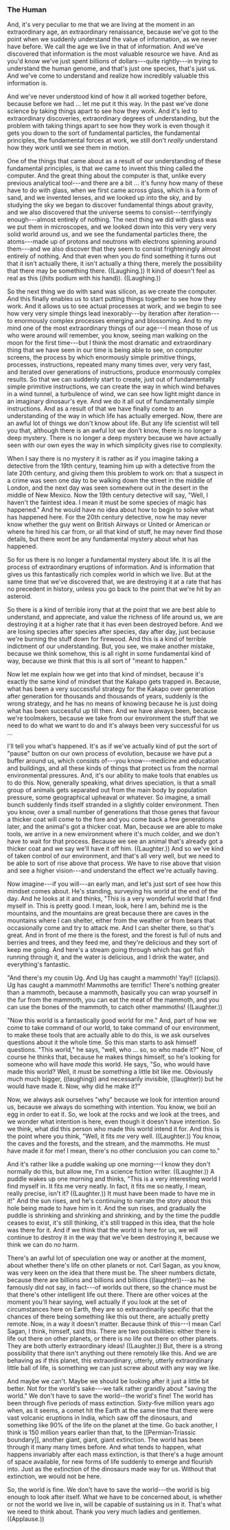 ### The Human ###

And, it's very peculiar to me that we are living at the moment in an
extraordinary age, an extraordinary renaissance, because we've
got to the point when we suddenly understand the value of information, as we
never have before. We call the age we live in that of information. And we've
discovered that information is the most valuable resource we have. And as
you'd know we've just spent billions of dollars---quite rightly---in trying to
understand the human genome, and that's just one species, that's just us. And
we've come to understand and realize how incredibly valuable this information is.

And we've never understood kind of how it all worked together before, because
before we had ... let me put it this way. In the past we've done science by
taking things apart to see how they work. And it's led to extraordinary
discoveries, extraordinary degrees of understanding, but the problem with
taking things apart to see how they work is even though it gets you down to
the sort of fundamental particles, the fundamental principles, the fundamental
forces at work, we still don't *really* understand how they work until we see
them in motion.

One of the things that came about as a result of our
understanding of these fundamental principles, is that we came to invent this
thing called the computer. And the great thing about the computer is that,
unlike every previous analytical tool---and there are a bit ... it's funny how
many of these have to do with glass, when we first came across glass, which is
a form of sand, and we invented lenses, and we looked up into the sky, and
by studying the sky we began to discover fundamental things about gravity,
and we also discovered that the universe seems to consist---terrifyingly
enough---almost entirely of nothing.
The next thing we did with glass was we put them in microscopes, and we looked
down into this very very very solid world around us, and we see the
fundamental particles there, the atoms---made up of protons and neutrons with
electrons spinning around them---and we also discover that they seem to consist
frighteningly almost entirely of nothing. And that even when you *do* find
something it turns out that it isn't actually there, it isn't actually a thing
there, merely the possibility that there may be something there. ((Laughing.))
It kind of doesn't feel as real as this ((hits podium with his hand)).
((Laughing.))

So the next thing we do with sand was silicon, as we create the
computer. And this finally enables us to start putting things together to see
how they work. And it allows us to see actual processes at work, and we begin to
see how very very simple things lead inexorably---by iteration after
iteration---to enormously complex processes emerging and blossoming. And to my
mind one of the most extraordinary things of our age---I mean those of us who
were around will remember, you know, seeing man walking on the moon for the
first time---but I think the most dramatic and extraordinary thing that we have
seen in our time is being able to see, on computer screens, the process by which
enormously simple primitive things, processes, instructions, repeated many
many times over, very very fast, and iterated over generations of
instructions, produce enormously complex results. So that we can suddenly
start to create, just out of fundamentally simple primitive instructions, we
can create the way in which wind behaves in a wind tunnel, a turbulence of
wind, we can see how light might dance in an imaginary dinosaur's eye. And we
do it all out of fundamentally simple instructions. And as a result of that we
have finally come to an understanding of the way in which life has actually
emerged. Now, there are an awful lot of things we don't know about life. But
any life scientist will tell you that, although there is an awful lot we don't
know, there is no longer a deep mystery. There is no longer a deep mystery
because we have actually seen with our own eyes the way in which simplicity
gives rise to complexity.

When I say there is no mystery it is rather as if you imagine taking
a detective from the 19th century, teaming him up with a detective from the
late 20th century, and giving them this problem to work on: that a suspect in
a crime was seen one day to be walking down the street in the middle of
London, and the next day was seen somewhere out in the desert in the middle
of New Mexico. Now the 19th century detective will say, "Well, I haven't the
faintest idea. I mean it must be some species of magic has happened." And he
would have no idea about how to begin to solve what has happened here. For
the 20th century detective, now he may never know whether the guy went on
British Airways or United or American or where he hired his car from, or all
that kind of stuff, he may never find those details, but there wont be any
fundamental mystery about what has happened.

So for us there is no longer a fundamental mystery about life. It is all the
process of extraordinary eruptions of information. And is information that
gives us this fantastically rich complex world in which we live. But at the
same time that we've discovered that, we are destroying it at a rate that has
no precedent in history, unless you go back to the point that we're hit by an
asteroid.

So there is a kind of terrible irony that at the point that we are best able
to understand, and appreciate, and value the richness of life around us, we
are destroying it at a higher rate that it has even been destroyed before. And
we are losing species after species after species, day after day, just
because we're burning the stuff down for firewood. And this is a kind of
terrible indictment of our understanding. But, you see, we make another
mistake, because we think somehow, this is all right in some fundamental kind
of way, because we think that this is all sort of "meant to happen."

Now let me explain how we get into that kind of mindset, because it's exactly
the same kind of mindset that the Kakapo gets trapped in. Because, what has
been a very successful strategy for the Kakapo over generation after
generation for thousands and thousands of years, suddenly is the wrong
strategy, and he has no means of knowing because he is just doing what has
been successful up till then. And we have always been, because we're
toolmakers, because we take from our environment the stuff that we need to
do what we want to do and it's always been very successful for us ...

I'll tell you what's happened. It's as if we've actually kind of put the sort
of "pause" button on our own process of evolution, because we have put a
buffer around us, which consists of---you know---medicine and education and
buildings, and all these kinds of things that protect us from the normal
environmental pressures. And, it's our ability to make tools that enables us
to do this.
Now, generally speaking, what drives speciation, is that a small group of
animals gets separated out from the main body by population pressure, some
geographical upheaval or whatever. So imagine, a small bunch suddenly finds
itself stranded in a slightly colder environment. Then you know, over a small
number of generations that those genes that favour a thicker coat will come to
the fore and you come back a few generations later, and the animal's got a
thicker coat.
Man, because we are able to make tools, we arrive in a new environment where
it's much colder, and we don't have to wait for that process. Because we see
an animal that's already got a thicker coat and we say we'll have it off him.
((Laughter.))
And so we've kind of taken control of our environment, and that's all very
well, but we need to be able to sort of rise above that process. We have to
rise above that vision and see a higher vision---and understand the effect
we're actually having.

Now imagine---if you will---an early man, and let's just sort of see how this
mindset comes about. He's standing, surveying his world at the end of the day.
And he looks at it and thinks, "This is a very wonderful world that I find
myself in. This is pretty good. I mean, look, here I am, behind me is the
mountains, and the mountains are great because there are caves in the
mountains where I can shelter, either from the weather or from bears that
occasionally come and try to attack me. And I can shelter there, so that's
great. And in front of me there is the forest, and the forest is full of nuts and
berries and trees, and they feed me, and they're delicious and they sort of
keep me going. And here's a stream going through which has got fish running
through it, and the water is delicious, and I drink the water, and everything's
fantastic.

"And there's my cousin Ug. And Ug has caught a mammoth! Yay!! ((claps)). Ug
has caught a mammoth! Mammoths are terrific! There's nothing greater than a
mammoth, because a mammoth, basically you can wrap yourself in the fur from
the mammoth, you can eat the meat of the mammoth, and you can use the bones of
the mammoth, to catch other mammoths! ((Laughter.))

"Now this world is a fantastically good world for me." And, part of how we
come to take command of our world, to take command of our environment, to make
these tools that are actually able to do this, is we ask ourselves questions
about it the whole time. So this man starts to ask himself questions. "This
world," he says, "well, who ... so, so who made it?" Now, of course he
thinks that, because he makes things himself, so he's looking for someone who
will have *made* this world. He says, "So, who would have made this world?
Well, it must be something a little bit like me. Obviously much much bigger,
((laughing)) and necessarily invisible, ((laughter)) but he would have made
it. Now, why did he make it?"

Now, we always ask ourselves "why" because we look for intention around us,
because we always do something with intention. You know, we boil an
egg in order to eat it. So, we look at the rocks and we look at the trees, and
we wonder what intention is here, even though it doesn't have intention. So we
think, what did this person who made this world intend it for. And this is the
point where you think, "Well, it fits *me* very well. ((Laughter.)) You know,
the caves and the forests, and the stream, and the mammoths.
He must have made it for me! I mean, there's no other conclusion you can
come to."

And it's rather like a puddle waking up one morning---I know they don't normally
do this, but allow me, I'm a science fiction writer. ((Laughter.)) A puddle
wakes up one morning and thinks, "This is a very interesting world I find myself
in. It fits me very neatly.
In fact, it fits me so neatly, I mean, really precise, isn't it?
((Laughter.)) It must have been made to have me in it!" And the sun rises, and
he's continuing to narrate the story about this hole being made to have him in
it. And the sun rises, and gradually the puddle is shrinking and shrinking and
shrinking, and by the time the puddle ceases to exist, it's still thinking,
it's still trapped in this idea, that the hole was there for it. And if we
think that the world is here for us, we will continue to destroy it in the way
that we've been destroying it, because we think we can do no harm.

There's an awful lot of speculation one way or another at the moment, about
whether there's life on other planets or not. Carl Sagan, as you know, was
very keen on the idea that there must be. The sheer numbers dictate, because
there are billions and billions and billions ((laughter))---as he famously did
not say, in fact---of worlds out there, so the chance must be that there's other
intelligent life out there. There are other voices at the moment you'll hear
saying, well actually if you look at the set of circumstances here on Earth,
they are so extraordinarily specific that the chances of there being something
like this out there, are actually pretty remote.
Now, in a way it doesn't matter. Because think of this---I mean Carl Sagan, I
think, himself, said this. There are two possibilities: either there is life
out there on other planets, or there is no life out there on other planets.
They are both utterly extraordinary ideas! ((Laughter.)) But, there is a strong
possibility that there isn't anything out there remotely like this. And we are
behaving as if this planet, this extraordinary, utterly, utterly extraordinary
little ball of life, is something we can just screw about with any way we
like.

And maybe we can't. Maybe we should be looking after it just a little bit
better. Not for the world's sake---we talk rather grandly about "saving the
world." We don't have to save the world--the world's fine! The world has been
through five periods of mass extinction. Sixty-five million years ago when, as
it seems, a comet hit the Earth at the same time that there were vast volcanic
eruptions in India, which saw off the dinosaurs, and something like 90% of the
life on the planet at the time. Go back another, I think is 150 million
years earlier than that, to the [[Permian-Triassic boundary]], another giant,
giant, giant extinction. The world has been through it many many times before.
And what tends to happen, what happens invariably after each mass extinction,
is that there's a huge amount of space available, for new forms of life
suddenly to emerge and flourish into. Just as the extinction of the dinosaurs
made way for us. Without that extinction, we would not be here.

So, the world is fine. We don't have to save the world---the world is big
enough to look after itself. What we have to be concerned about, is whether or
not the world we live in, will be capable of sustaining us in it. That's what
we need to think about. Thank you very much ladies and gentlemen. ((Applause.))

